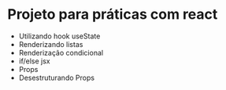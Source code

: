 # Projeto para práticas com react

- Utilizando hook useState
- Renderizando listas
- Renderização condicional
- if/else jsx
- Props
- Desestruturando Props